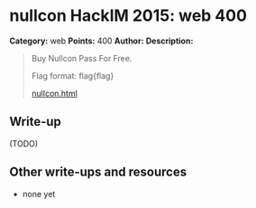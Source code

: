 # nullcon HackIM 2015: web 400

**Category:** web
**Points:** 400
**Author:**
**Description:**

> Buy Nullcon Pass For Free. 
>
> Flag format: flag{flag}
>
>	[nullcon.html](54.165.191.231/nullcon.html)

## Write-up

(TODO)

## Other write-ups and resources

* none yet
